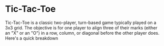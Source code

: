 # Tic-Tac-Toe
Tic-Tac-Toe is a classic two-player, turn-based game typically played on a 3x3 grid. The objective is for one player to align three of their marks (either an "X" or an "O") in a row, column, or diagonal before the other player does. Here's a quick breakdown
